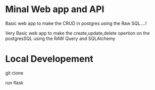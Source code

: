 # Minal Web app and API 
Basic web app to make the CRUD in postgres using the Raw SQL....!

Very Basic web app to make the create,update,delete opertion on the postgresSQL using the RAW 
Query and SQLAlchemy

# Local Developement

git clone

run flask
